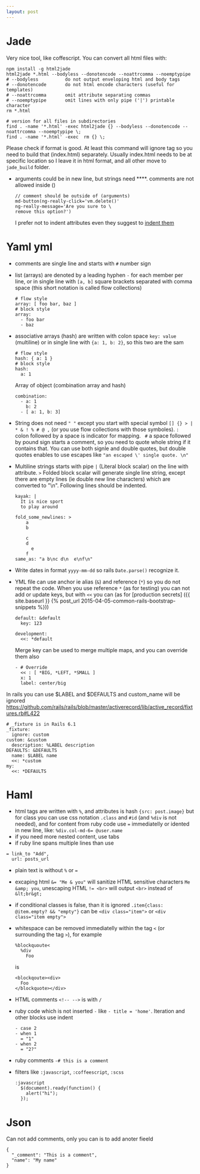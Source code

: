 ```yaml
---
layout: post
---
```


# Jade

Very nice tool, like coffescript. You can convert all html files with:

~~~
npm install -g html2jade
html2jade *.html --bodyless --donotencode --noattrcomma --noemptypipe
# --bodyless          do not output enveloping html and body tags
# --donotencode       do not html encode characters (useful for templates)
# --noattrcomma       omit attribute separating commas
# --noemptypipe       omit lines with only pipe ('|') printable character
rm *.html

# version for all files in subdirectories
find . -name '*.html' -exec html2jade {} --bodyless --donotencode --noattrcomma --noemptypipe \;
find . -name '*.html' -exec  rm {} \;
~~~

Please check if format is good. At least this command will ignore <body> tag so
you need to build that (index.html) separately. Usually index.html needs to be
at specific location so I leave it in html format, and all other move to
`jade_build` folder.

* arguments could be in new line, but strings need **\**. comments are not
allowed inside ()

  ~~~
  // comment should be outside of (arguments)
  md-button(ng-really-click='vm.delete()'
  ng-really-message='Are you sure to \
  remove this option?')
  ~~~

  I prefer not to indent attributes even they suggest to [indent
  them](http://jade-lang.com/reference/attributes/)

# Yaml yml

* comments are single line and starts with `#` number sign
* list (arrays) are denoted by a leading hyphen `-` for each member per line, or
  in single line with `[a, b]` square brackets separated with comma space (this
  short notation is called flow collections)
  ```
  # flow style
  array: [ foo bar, baz ]
  # block style
  array:
    - foo bar
    - baz
  ```
* associative arrays (hash) are written with colon space `key: value`
  (multiline) or in single line with `{a: 1, b: 2}`, so this two are the sam
  ```
  # flow style
  hash: { a: 1 }
  # block style
  hash:
    a: 1
  ```

  Array of object (combination array and hash)
  ```
  combination:
    - a: 1
      b: 2
    - [ a: 1, b: 3]
  ```
* String does not need `" "` except you start with special symbol `[] {} > | *
  & ! % # @ ,` (or you use flow collections with those symboles). `: ` colon
  followed by a space is indicator for mapping. ` #` a space followed by pound
  sign starts a comment, so you need to quote whole string if it contains that.
  You can use both signle and double quotes, but double quotes enables to use
  escapes like `"an escaped \' single quote. \n"`
* Multiline strings starts with pipe `|` (Literal block scalar) on the line with
  attribute. `>` Folded block scalar will generate single line string, except
  there are empty lines (ie double new line characters) which are converted to
  "\n". Following lines should be indented.
  ```
  kayak: |
    It is nice sport
    to play around

  fold_some_newlines: >
      a
      b

      c
      d
        e
      f
  same_as: "a b\nc d\n  e\nf\n"
  ```
* Write dates in format `yyyy-mm-dd` so rails `Date.parse()` recognize it.
* YML file can use anchor ie alias (`&`) and reference (`*`) so you do not
  repeat the code. When you use reference `*` (as for testing) you can not add
  or update keys, but with `<<` you can (as for [production secrets]
  ({{ site.baseurl }} {% post_url 2015-04-05-common-rails-bootstrap-snippets %}))
  ~~~
  default: &default
    key: 123

  development:
    <<: *default
  ~~~
  Merge key can be used to merge multiple maps, and you can override them also
  ```
  - # Override
    << : [ *BIG, *LEFT, *SMALL ]
    x: 1
    label: center/big
  ```


In rails you can use $LABEL and $DEFAULTS and custom_name will be ignored
https://github.com/rails/rails/blob/master/activerecord/lib/active_record/fixtures.rb#L422
```
# _fixture is in Rails 6.1
_fixture:
  ignore: custom
custom: &custom
  description: %LABEL description
DEFAULTS: &DEFAULTS
  name: $LABEL name
  <<: *custom
my:
  <<: *DEFAULTS
```

# Haml


* html tags are written with `%`, and attributes is hash `{src: post.image}` but
for class you can use css notation `.class` and `#id` (and `%div` is not
needed), and for content from ruby code use `=` immediatelly or idented in new
line, like: `%div.col-md-6= @user.name`
* if you need more nested content, use tabs
* if ruby line spans multiple lines than use

~~~
= link_to "Add",
  url: posts_url
~~~

* plain text is without `%` or `=`
* excaping html `&= "Me & you"` will sanitize HTML sensitive characters `Me
&amp; you`, unescaping HTML `!= <br>` will output `<br>` instead of `&lt;br&gt;`
* if conditional classes is false, than it is ignored `.item{class: @item.empty?
&& "empty"}` can be `<div class="item">` or `<div class="item empty">`
* whitespace can be removed immediatelly within the tag `<` (or surrounding the
tag `>`), for example

  ~~~
  %blockquoute<
    %div
      Foo
  ~~~

  is

  ~~~
  <blockqoute><div>
    Foo
  </blockquote></div>
  ~~~
* HTML comments `<!-- -->` is with `/`
* ruby code which is not inserted `-` like `- title = 'home'`. Iteration and
other blocks use indent

  ~~~
  - case 2
  - when 1
    = "1"
  - when 2
    = "2?"
  ~~~

* ruby comments `-# this is a comment`
* filters like `:javascript`, `:coffeescript`, `:scss`

  ~~~
  :javascript
    $(document).ready(function() {
      alert("hi");
    });
  ~~~

# Json

Can not add comments, only you can is to add anoter fieeld
```
{
  "_comment": "This is a comment",
  "name": "My name"
}
```
